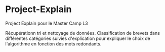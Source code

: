 # Project-Explain
Project Explain pour le Master Camp L3

Récupérationn tri et nettoyage de données. Classification de brevets dans différentes catégories suivies d'explication pour expliquer le choix de l'algorithme en fonction des mots redondants.
